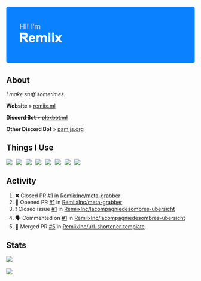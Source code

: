 ![Hi! I'm Remiix](header.png)

## About
*I make stuff sometimes.*

**Website** » [remiix.ml](https://remiix.ml)

~~**Discord Bot** » [plexbot.ml](https://plexbot.ml)~~

**Other Discord Bot** » [pam.js.org](https://pam.js.org)

## Things I Use
<img src="https://cdn.glitch.com/17eaef8d-c248-49b5-81da-45e23cdc0b12%2Ficons8-html-5-48.png" align="left" width="26px">
<img src="https://cdn.glitch.com/17eaef8d-c248-49b5-81da-45e23cdc0b12%2Ficons8-css3-48.png" align="left" width="26px">
<img src="https://upload.wikimedia.org/wikipedia/commons/thumb/9/99/Unofficial_JavaScript_logo_2.svg/1200px-Unofficial_JavaScript_logo_2.svg.png" align="left" width="26px">
<img src="https://adevait.com/img/techtion/nodejs.png" align="left" width="26px">
<img src="https://www.logolynx.com/images/logolynx/7f/7fb976a537620fed310872d533cd161c.png" align="left" width="26px">
<img src="https://cdn.glitch.com/17eaef8d-c248-49b5-81da-45e23cdc0b12%2Ficons8-atom-editor-48.png" align="left" width="26px">
<img src="https://coteditor.com/img/appicon/128@2x.png" align="left" width="26px">
<img src="https://cdn.discordapp.com/emojis/692384394509287434.png" align="left" width="26px">
<!--<img src="https://camo.githubusercontent.com/ecd26da2781fab762519a48fc3368b15cead42a41f1de1df726a0e7becd9d725/68747470733a2f2f64657669636f6e732e6769746875622e696f2f64657669636f6e2f64657669636f6e2e6769742f69636f6e732f6769746875622f6769746875622d6f726967696e616c2e737667" align="left" width="26px">-->
<br>

## Activity
<!--START_SECTION:activity-->
1. ❌ Closed PR [#1](https://github.com/RemiixInc/meta-grabber/pull/1) in [RemiixInc/meta-grabber](https://github.com/RemiixInc/meta-grabber)
2. 💪 Opened PR [#1](https://github.com/RemiixInc/meta-grabber/pull/1) in [RemiixInc/meta-grabber](https://github.com/RemiixInc/meta-grabber)
3. ❗️ Closed issue [#1](https://github.com/RemiixInc/lacompagniedesombres-ubersicht/issues/1) in [RemiixInc/lacompagniedesombres-ubersicht](https://github.com/RemiixInc/lacompagniedesombres-ubersicht)
4. 🗣 Commented on [#1](https://github.com/RemiixInc/lacompagniedesombres-ubersicht/issues/1) in [RemiixInc/lacompagniedesombres-ubersicht](https://github.com/RemiixInc/lacompagniedesombres-ubersicht)
5. 🎉 Merged PR [#5](https://github.com/RemiixInc/url-shortener-template/pull/5) in [RemiixInc/url-shortener-template](https://github.com/RemiixInc/url-shortener-template)
<!--END_SECTION:activity-->

## Stats
[![](https://github-readme-stats.vercel.app/api/top-langs/?username=RemiixInc&show_icons=true&theme=dark)]()

[![](https://github-readme-stats.vercel.app/api?username=RemiixInc&theme=dark)]()
